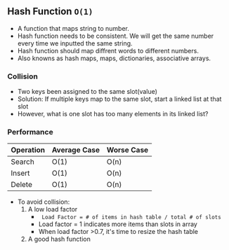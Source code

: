 ## Hash Function `O(1)`
- A function that maps string to number.
- Hash function needs to be consistent. We will get the same number every time we inputted the same string.
- Hash function should map diffrent words to different numbers.
- Also knowns as hash maps, maps, dictionaries, associative arrays.

### Collision
- Two keys been assigned to the same slot(value)
- Solution: If multiple keys map to the same slot, start a linked list at that slot
- However, what is one slot has too many elements in its linked list?

### Performance

|Operation|Average Case|Worse Case|
|---------|------------|----------|
|Search| O(1)|O(n)|
|Insert| O(1)|O(n)|
|Delete| O(1)|O(n)|

- To avoid collision:
    1. A low load factor
        - ` Load Factor = # of items in hash table / total # of slots`
        - Load factor = 1 indicates more items than slots in array
        - When load factor >0.7, it's time to resize the hash table
    2. A good hash function
        
